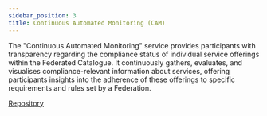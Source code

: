 ```yaml
---
sidebar_position: 3
title: Continuous Automated Monitoring (CAM) 
---
```


The "Continuous Automated Monitoring" service provides participants with transparency regarding the compliance status of individual service offerings within the Federated Catalogue. It continuously gathers, evaluates, and visualises compliance-relevant information about services, offering participants insights into the adherence of these offerings to specific requirements and rules set by a Federation. 

<div class="mtp-3">
    <a href="https://gitlab.eclipse.org/eclipse/xfsc/cam" class="primaryBtn">Repository</a>
</div>